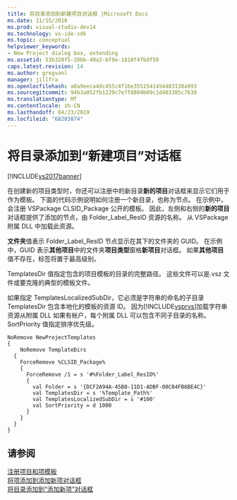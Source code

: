 ```yaml
---
title: 将目录添加到新建项目对话框 |Microsoft Docs
ms.date: 11/15/2016
ms.prod: visual-studio-dev14
ms.technology: vs-ide-sdk
ms.topic: conceptual
helpviewer_keywords:
- New Project dialog box, extending
ms.assetid: 53b328f5-20bb-49a3-bf9e-1818f4fbdf50
caps.latest.revision: 14
ms.author: gregvanl
manager: jillfra
ms.openlocfilehash: a8a9eeca4dc455c4f16e3551541454483138a993
ms.sourcegitcommit: 94b3a052fb1229c7e7f8804b09c1d403385c7630
ms.translationtype: MT
ms.contentlocale: zh-CN
ms.lasthandoff: 04/23/2019
ms.locfileid: "68203874"
---
```

# <a name="adding-directories-to-the-new-project-dialog-box"></a>将目录添加到“新建项目”对话框
[!INCLUDE[vs2017banner](../../includes/vs2017banner.md)]

在创建新的项目类型时，你还可以注册中的新目录**新的项目**对话框来显示它们用于作为模板。 下面的代码示例说明如何注册一个新目录，也称为节点。 在示例中，会注册 VSPackage CLSID_Package 公开的模板。 因此，左侧和右侧的**新的项目**对话框提供了添加的节点，由 Folder_Label_ResID 资源的名称。 从 VSPackage 附属 DLL 中加载此资源。  
  
 **文件夹**值表示 Folder_Label_ResID 节点显示在其下的文件夹的 GUID。 在示例中，GUID 表示**其他项目**中的文件夹**项目类型**窗格**新项目**对话框。 如果**其他项目**值不存在，标签将置于最高级别。  
  
 TemplatesDir 值指定包含的项目模板的目录的完整路径。 这些文件可以是.vsz 文件或要克隆的典型的模板文件。  
  
 如果指定 TemplatesLocalizedSubDir，它必须是字符串的命名的子目录 TemplatesDir 包含本地化的模板的资源 ID。 因为[!INCLUDE[vsprvs](../../includes/vsprvs-md.md)]加载字符串资源从附属 DLL 如果有帐户，每个附属 DLL 可以包含不同子目录的名称。 SortPriority 值指定排序优先级。  
  
```  
NoRemove NewProjectTemplates  
{  
    NoRemove TemplateDirs  
  {  
    ForceRemove %CLSID_Package%  
    {  
      ForceRemove /1 = s '#%Folder_Label_ResID%'  
      {  
        val Folder = s '{DCF2A94A-45B0-11D1-ADBF-00C04FB6BE4C}'  
        val TemplatesDir = s '%Template_Path%'  
        val TemplatesLocalizedSubDir = s '#100'  
        val SortPriority = d 1000  
      }  
    }  
  }  
}  
```  
  
## <a name="see-also"></a>请参阅  
 [注册项目和项模板](../../extensibility/internals/registering-project-and-item-templates.md)   
 [将项添加到添加新项对话框](../../extensibility/internals/adding-items-to-the-add-new-item-dialog-boxes.md)   
 [将目录添加到“添加新项”对话框](../../extensibility/internals/adding-directories-to-the-add-new-item-dialog-box.md)
